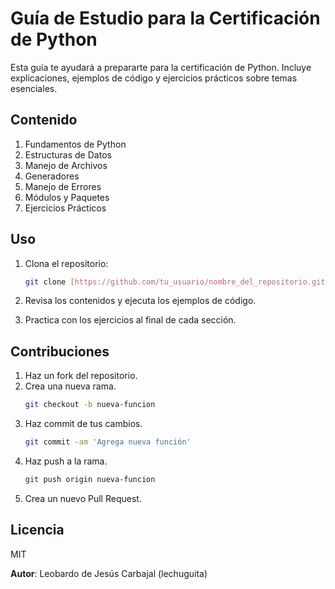 # Guía de Estudio para la Certificación de Python

Esta guía te ayudará a prepararte para la certificación de Python. Incluye explicaciones, ejemplos de código y ejercicios prácticos sobre temas esenciales.

## Contenido

1. Fundamentos de Python
2. Estructuras de Datos
3. Manejo de Archivos
4. Generadores
5. Manejo de Errores
6. Módulos y Paquetes
7. Ejercicios Prácticos

## Uso

1. Clona el repositorio:
    ```sh
    git clone [https://github.com/tu_usuario/nombre_del_repositorio.git](https://github.com/L3CHUGU1T4/Gu-a-de-Estudio-de-Python)
    ```

2. Revisa los contenidos y ejecuta los ejemplos de código.
3. Practica con los ejercicios al final de cada sección.

## Contribuciones

1. Haz un fork del repositorio.
2. Crea una nueva rama.
    ```sh
    git checkout -b nueva-funcion
    ```
3. Haz commit de tus cambios.
    ```sh
    git commit -am 'Agrega nueva función'
    ```
4. Haz push a la rama.
    ```sh
    git push origin nueva-funcion
    ```
5. Crea un nuevo Pull Request.

## Licencia

MIT




**Autor**: Leobardo de Jesús Carbajal (lechuguita)

